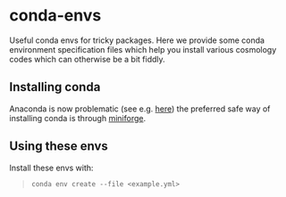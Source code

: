 # conda-envs
Useful conda envs for tricky packages. Here we provide some conda environment specification files which help you install various cosmology codes which can otherwise be a bit fiddly.

## Installing conda
Anaconda is now problematic (see e.g. [here](https://www.theregister.com/2024/08/08/anaconda_puts_the_squeeze_on/)) the preferred safe way of installing conda is through [miniforge](https://github.com/conda-forge/miniforge).

## Using these envs
Install these envs with:
> `conda env create --file <example.yml>`
